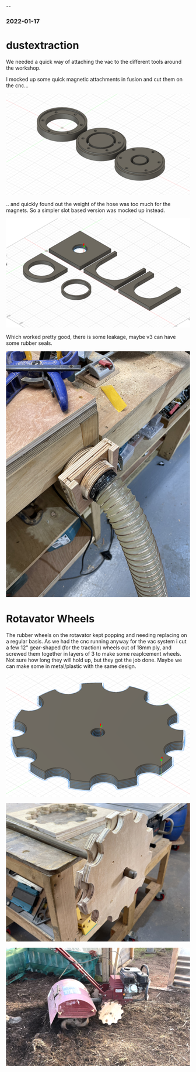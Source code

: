 --
### 2022-01-17 
# dustextraction

We needed a quick way of attaching the vac to the different tools around the workshop.

I mocked up some quick magnetic attachments in fusion and cut them on the cnc...

![Magnetic](../content/vaca.png "magnetic")

.. and quickly found out the weight of the hose was too much for the magnets. So a simpler slot based version was mocked up instead.


![Slot](../content/vacb.png "slot")

Which worked pretty good, there is some leakage, maybe v3 can have some rubber seals.


![Slot photo](../content/vacbb.jpeg  "slot photo")


# Rotavator Wheels

The rubber wheels on the rotavator kept popping and needing replacing on a regular basis. As we had the cnc running anyway for the vac system i cut a few 12" gear-shaped (for the traction) wheels out of 18mm ply, and screwed them together in layers of 3 to make some reaplcement wheels. Not sure how long they will hold up, but they got the job done. Maybe we can make some in metal/plastic with the same design.

![Fusion Wheel](../content/fusionwheel.png  "fusion wheel")

![Wheel](../content/wheel.jpeg  "rotowheel")

![Wheels](../content/wheelb.png  "rotowheel2")
